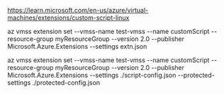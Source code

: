 
https://learn.microsoft.com/en-us/azure/virtual-machines/extensions/custom-script-linux


az vmss extension set --vmss-name test-vmss --name customScript --resource-group myResourceGroup --version 2.0 --publisher Microsoft.Azure.Extensions --settings extn.json

az vmss extension set --vmss-name test-vmss --name customScript --resource-group myResourceGroup --version 2.0 --publisher Microsoft.Azure.Extensions --settings ./script-config.json --protected-settings ./protected-config.json